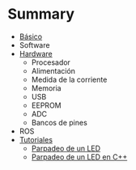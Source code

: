 # Summary

* [Básico](basics/README.md)
* Software
* [Hardware](Hardware.md)
	* Procesador
	* Alimentación
	* Medida de la corriente
	* Memoria
	* USB
	* EEPROM
	* ADC
	* Bancos de pines
* ROS
* [Tutoriales](Tutorials.md)
    * [Parpadeo de un LED](Blink.md)
    * [Parpadeo de un LED en C++](Blink2.md)

